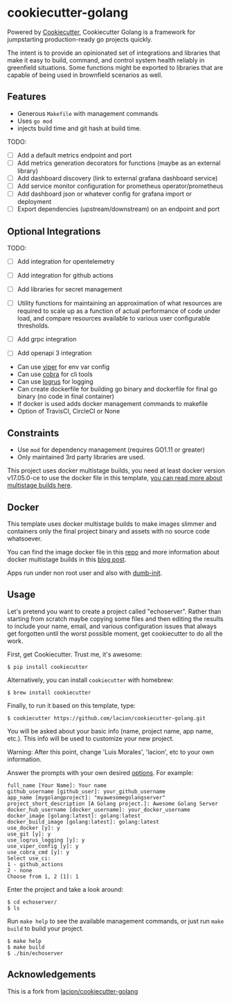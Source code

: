 # cookiecutter-golang

Powered by [Cookiecutter](https://github.com/audreyr/cookiecutter), Cookiecutter Golang is a framework for jumpstarting production-ready go projects quickly.

The intent is to provide an opinionated set of integrations and libraries that make it easy to build, command, and control system health reliably in greenfield situations. Some functions might be exported to libraries that are capable of being used in brownfield scenarios as well.

## Features

- Generous `Makefile` with management commands
- Uses `go mod`
- injects build time and git hash at build time.

TODO:
* [ ] Add a default metrics endpoint and port
* [ ] Add metrics generation decorators for functions (maybe as an external library)
* [ ] Add dashboard discovery (link to external grafana dashboard service)
* [ ] Add service monitor configuration for prometheus operator/prometheus
* [ ] Add dashboard json or whatever config for grafana import or deployment
* [ ] Export dependencies (upstream/downstream) on an endpoint and port

## Optional Integrations

TODO:
* [ ] Add integration for opentelemetry
* [ ] Add integration for github actions
* [ ] Add libraries for secret management
* [ ] Utility functions for maintaining an approximation of what resources are required to scale up as a function of actual performance of code under load, and compare resources available to various user configurable thresholds.
* [ ] Add grpc integration
* [ ] Add openapi 3 integration


- Can use [viper](https://github.com/spf13/viper) for env var config
- Can use [cobra](https://github.com/spf13/cobra) for cli tools
- Can use [logrus](https://github.com/sirupsen/logrus) for logging
- Can create dockerfile for building go binary and dockerfile for final go binary (no code in final container)
- If docker is used adds docker management commands to makefile
- Option of TravisCI, CircleCI or None

## Constraints

- Use `mod` for dependency management (requires GO1.11 or greater)
- Only maintained 3rd party libraries are used.

This project uses docker multistage builds, you need at least docker version v17.05.0-ce to use the docker file in this template, [you can read more about multistage builds here](https://www.critiqus.com/post/multi-stage-docker-builds/).

## Docker

This template uses docker multistage builds to make images slimmer and containers only the final project binary and assets with no source code whatsoever.

You can find the image docker file in this [repo](https://github.com/lacion/alpine-golang-buildimage) and more information about docker multistage builds in this [blog post](https://www.critiqus.com/post/multi-stage-docker-builds/).

Apps run under non root user and also with [dumb-init](https://github.com/Yelp/dumb-init).

## Usage

Let's pretend you want to create a project called "echoserver". Rather than starting from scratch maybe copying 
some files and then editing the results to include your name, email, and various configuration issues that always 
get forgotten until the worst possible moment, get cookiecutter to do all the work.

First, get Cookiecutter. Trust me, it's awesome:
```console
$ pip install cookiecutter
```

Alternatively, you can install `cookiecutter` with homebrew:
```console
$ brew install cookiecutter
```

Finally, to run it based on this template, type:
```console
$ cookiecutter https://github.com/lacion/cookiecutter-golang.git
```

You will be asked about your basic info (name, project name, app name, etc.). This info will be used to customize your new project.

Warning: After this point, change 'Luis Morales', 'lacion', etc to your own information.

Answer the prompts with your own desired [options](). For example:
```console
full_name [Your Name]: Your name
github_username [github_user]: your_github_username
app_name [mygolangproject]: "myawesomegolangserver"
project_short_description [A Golang project.]: Awesome Golang Server
docker_hub_username [docker_username]: your_docker_username
docker_image [golang:latest]: golang:latest
docker_build_image [golang:latest]: golang:latest
use_docker [y]: y
use_git [y]: y
use_logrus_logging [y]: y
use_viper_config [y]: y
use_cobra_cmd [y]: y
Select use_ci:
1 - github_actions
2 - none
Choose from 1, 2 [1]: 1
```

Enter the project and take a look around:
```console
$ cd echoserver/
$ ls
```

Run `make help` to see the available management commands, or just run `make build` to build your project.
```console
$ make help
$ make build
$ ./bin/echoserver
```

## Acknowledgements
This is a fork from [lacion/cookiecutter-golang](https://github.com/lacion/cookiecutter-golang)
